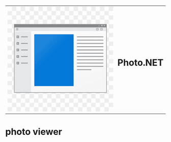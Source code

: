 <table align='center', width='100%'>
  <tr>
    <td align='left'>
      <img src='photo viewer/images/placeover.png' ,width='20%'>
    </td>
    <td align='center'>
      <h1>Photo.NET</h1>
    </td>
  </tr>
</table>

# photo viewer
